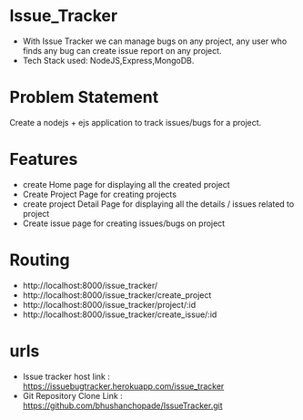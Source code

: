 <h1>Issue_Tracker</h1>
<ul>
  <li>
    With Issue Tracker we can manage bugs on any project, any user who finds any bug can create issue report on any project.
  </li>
  <li>
    Tech Stack used: NodeJS,Express,MongoDB.
  </li>
</ul>
<h1>Problem Statement</h1>
<p>Create a nodejs + ejs  application to track issues/bugs for a project.</p>

<h1>Features</h1>
<ul>
  <li>create Home page for displaying all the created project </li>
  <li>Create Project Page for creating projects </li>
  <li>create project Detail Page for displaying all the details / issues related to project</li>
  <li> Create issue page  for creating issues/bugs on project </li>
</ul>

<h1>Routing </h1>
<ul>
  <li>http://localhost:8000/issue_tracker/</li> 
  <li>http://localhost:8000/issue_tracker/create_project</li>
  <li>http://localhost:8000/issue_tracker/project/:id</li>
  <li>http://localhost:8000/issue_tracker/create_issue/:id</li> 
</ul>

<h1> urls</h1>

- Issue tracker host link : https://issuebugtracker.herokuapp.com/issue_tracker
- Git Repository Clone Link : https://github.com/bhushanchopade/IssueTracker.git

